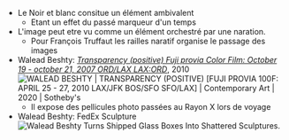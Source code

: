 - Le Noir et blanc consitue un élément ambivalent
	- Etant un effet du passé marqueur d'un temps
- L'image peut etre vu comme un élément orchestré par une naration.
	- Pour François Truffaut les railles naratif organise le passage des images
- Walead Beshty: [*Transparency (positive) Fuji provia Color Film: October 19 - october 21, 2007 ORD/LAX LAX:ORD*](https://www.sothebys.com/en/buy/auction/2020/contemporary-art/walead-beshty-transparency-positive-fuji-provia?locale=fr), 2010 ![WALEAD BESHTY | TRANSPARENCY (POSITIVE) [FUJI PROVIA 100F: APRIL 25 - 27,  2010 LAX/JFK BOS/SFO SFO/LAX] | Contemporary Art | 2020 | Sotheby's](https://sothebys-md.brightspotcdn.com/dims4/default/9766ed3/2147483647/strip/true/crop/1581x2000+0+0/resize/385x487!/quality/90/?url=http%3A%2F%2Fsothebys-brightspot.s3.amazonaws.com%2Fmedia-desk%2Ffb%2F95%2Fb87fc7574d94912180627006809e%2F492n10430-bn6zj.jpg)
	- Il expose des pellicules photo passées au Rayon X lors de voyage
- Walead Beshty: FedEx Sculpture ![Walead Beshty Turns Shipped Glass Boxes Into Shattered Sculptures.](https://assets.yellowtrace.com.au/wp-content/uploads/2017/02/FedEx-Works-by-Walead-Beshty-Shipped-Glass-Boxes-Become-Shattered-Sculptures-Yellowtrace-09.jpg)